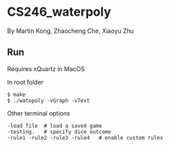 # CS246_waterpoly

By Martin Kong, Zhaocheng Che, Xiaoyu Zhu

## Run

Requires xQuartz in MacOS

In root folder
```
$ make
$ ./watopoly -vGraph -vText
```

Other terminal options
```
-load file  # load a saved game
-testing.   # specify dice outcome
-rule1 -rule2 -rule3 -rule4   # enable custom rules
```
